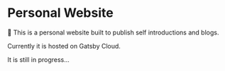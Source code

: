 # Personal Website

🚀 This is a personal website built to publish self introductions and blogs.

Currently it is hosted on Gatsby Cloud.

It is still in progress...
